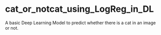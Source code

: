 # cat_or_notcat_using_LogReg_in_DL
A basic Deep Learning Model to predict whether there is a cat in an image or not.
